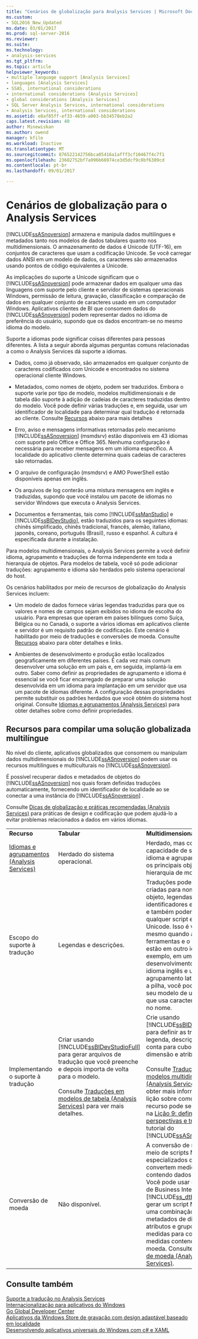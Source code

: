 ```yaml
---
title: "Cenários de globalização para Analysis Services | Microsoft Docs"
ms.custom:
- SQL2016_New_Updated
ms.date: 03/01/2017
ms.prod: sql-server-2016
ms.reviewer: 
ms.suite: 
ms.technology:
- analysis-services
ms.tgt_pltfrm: 
ms.topic: article
helpviewer_keywords:
- multiple language support [Analysis Services]
- languages [Analysis Services]
- SSAS, international considerations
- international considerations [Analysis Services]
- global considerations [Analysis Services]
- SQL Server Analysis Services, international considerations
- Analysis Services, international considerations
ms.assetid: e8af85ff-ef33-4659-a003-bb34578eb2a2
caps.latest.revision: 40
author: Minewiskan
ms.author: owend
manager: kfile
ms.workload: Inactive
ms.translationtype: MT
ms.sourcegitcommit: 876522142756bca05416a1afff3cf10467f4c7f1
ms.openlocfilehash: 23602752bf7a996b66974ce3d5dcf9c8bf6389cd
ms.contentlocale: pt-br
ms.lasthandoff: 09/01/2017

---
```

# <a name="globalization-scenarios-for-analysis-services"></a>Cenários de globalização para o Analysis Services
  [!INCLUDE[ssASnoversion](../includes/ssasnoversion-md.md)] armazena e manipula dados multilíngues e metadados tanto nos modelos de dados tabulares quanto nos multidimensionais. O armazenamento de dados é Unicode (UTF-16), em conjuntos de caracteres que usam a codificação Unicode. Se você carregar dados ANSI em um modelo de dados, os caracteres são armazenados usando pontos de código equivalentes a Unicode.  
  
 As implicações do suporte a Unicode significam que o [!INCLUDE[ssASnoversion](../includes/ssasnoversion-md.md)] pode armazenar dados em qualquer uma das linguagens com suporte pelo cliente e servidor de sistemas operacionais Windows, permissão de leitura, gravação, classificação e comparação de dados em qualquer conjunto de caracteres usado em um computador Windows. Aplicativos clientes de BI que consomem dados do [!INCLUDE[ssASnoversion](../includes/ssasnoversion-md.md)] podem representar dados no idioma de preferência do usuário, supondo que os dados encontram-se no mesmo idioma do modelo.  
  
 Suporte a idiomas pode significar coisas diferentes para pessoas diferentes. A lista a seguir aborda algumas perguntas comuns relacionadas a como o Analysis Services dá suporte a idiomas.  
  
-   Dados, como já observado, são armazenados em qualquer conjunto de caracteres codificados com Unicode e encontrados no sistema operacional cliente Windows.  
  
-   Metadados, como nomes de objeto, podem ser traduzidos. Embora o suporte varie por tipo de modelo, modelos multidimensionais e de tabela dão suporte à adição de cadeias de caracteres traduzidas dentro do modelo. Você pode definir várias traduções e, em seguida, usar um identificador de localidade para determinar qual tradução é retornada ao cliente. Consulte [Recursos](#bkmk_features) abaixo para mais detalhes  
  
-   Erro, aviso e mensagens informativas retornadas pelo mecanismo [!INCLUDE[ssASnoversion](../includes/ssasnoversion-md.md)] (msmdsrv) estão disponíveis em 43 idiomas com suporte pelo Office e Office 365. Nenhuma configuração é necessária para receber mensagens em um idioma específico. A localidade do aplicativo cliente determina quais cadeias de caracteres são retornadas.  
  
-   O arquivo de configuração (msmdsrv) e AMO PowerShell estão disponíveis apenas em inglês.  
  
-   Os arquivos de log conterão uma mistura mensagens em inglês e traduzidas, supondo que você instalou um pacote de idiomas no servidor Windows que executa o Analysis Services.  
  
-   Documentos e ferramentas, tais como [!INCLUDE[ssManStudio](../includes/ssmanstudio-md.md)] e [!INCLUDE[ssBIDevStudio](../includes/ssbidevstudio-md.md)], estão traduzidos para os seguintes idiomas: chinês simplificado, chinês tradicional, francês, alemão, italiano, japonês, coreano, português (Brasil), russo e espanhol. A cultura é especificada durante a instalação.  
  
 Para modelos multidimensionais, o Analysis Services permite a você definir idioma, agrupamento e traduções de forma independente em toda a hierarquia de objetos.  Para modelos de tabela, você só pode adicionar traduções: agrupamento e idioma são herdados pelo sistema operacional do host.  
  
 Os cenários habilitados por meio de recursos de globalização do Analysis Services incluem:  
  
-   Um modelo de dados fornece várias legendas traduzidas para que os valores e nomes de campos sejam exibidos no idioma de escolha do usuário. Para empresas que operam em países bilíngues como Suíça, Bélgica ou no Canadá, o suporte a vários idiomas em aplicativos cliente e servidor é um requisito padrão de codificação. Este cenário é habilitado por meio de traduções e conversões de moeda. Consulte [Recursos](#bkmk_features) abaixo para obter detalhes e links.  
  
-   Ambientes de desenvolvimento e produção estão localizados geograficamente em diferentes países. É cada vez mais comum desenvolver uma solução em um país e, em seguida, implantá-la em outro. Saber como definir as propriedades de agrupamento e idioma é essencial se você ficar encarregado de preparar uma solução desenvolvida em um idioma para implantação em um servidor que usa um pacote de idiomas diferente. A configuração dessas propriedades permite substituir os padrões herdados que você obtém do sistema host original. Consulte [Idiomas e agrupamentos &#40;Analysis Services&#41;](../analysis-services/languages-and-collations-analysis-services.md) para obter detalhes sobre como definir propriedades.  
  
##  <a name="bkmk_features"></a> Recursos para compilar uma solução globalizada multilíngue  
 No nível do cliente, aplicativos globalizados que consomem ou manipulam dados multidimensionais do [!INCLUDE[ssASnoversion](../includes/ssasnoversion-md.md)] podem usar os recursos multilíngues e multiculturais no [!INCLUDE[ssASnoversion](../includes/ssasnoversion-md.md)].  
  
 É possível recuperar dados e metadados de objetos do [!INCLUDE[ssASnoversion](../includes/ssasnoversion-md.md)] nos quais foram definidas traduções automaticamente, fornecendo um identificador de localidade ao se conectar a uma instância do [!INCLUDE[ssASnoversion](../includes/ssasnoversion-md.md)] .  
  
 Consulte [Dicas de globalização e práticas recomendadas &#40;Analysis Services&#41;](../analysis-services/globalization-tips-and-best-practices-analysis-services.md) para práticas de design e codificação que podem ajudá-lo a evitar problemas relacionados a dados em vários idiomas.  
  
||||  
|-|-|-|  
|**Recurso**|**Tabular**|**Multidimensional**|  
|[Idiomas e agrupamentos &#40;Analysis Services&#41;](../analysis-services/languages-and-collations-analysis-services.md)|Herdado do sistema operacional.|Herdado, mas com a capacidade de substituir o idioma e agrupamento para os principais objetos na hierarquia de modelos.|  
|Escopo do suporte à tradução|Legendas e descrições.|Traduções podem ser criadas para nomes de objeto, legendas, identificadores e descrições, e também podem estar em qualquer script e linguagem Unicode. Isso é verdadeiro mesmo quando as ferramentas e o ambiente estão em outro idioma. Por exemplo, em um ambiente de desenvolvimento que usa o idioma inglês e um agrupamento latino em toda a pilha, você pode incluir em seu modelo de um objeto que usa caracteres cirílicos no nome.|  
|Implementando o suporte à tradução|Criar usando [!INCLUDE[ssBIDevStudioFull](../includes/ssbidevstudiofull-md.md)] para gerar arquivos de tradução que você preenche e depois importa de volta para o modelo.<br /><br /> Consulte [Traduções em modelos de tabela &#40;Analysis Services&#41;](../analysis-services/tabular-models/translations-in-tabular-models-analysis-services.md) para ver mais detalhes.|Crie usando [!INCLUDE[ssBIDevStudioFull](../includes/ssbidevstudiofull-md.md)] para definir as traduções da legenda, descrição e tipos de conta para cubos e medidas, dimensão e atributos.<br /><br /> Consulte [Traduções em modelos multidimensionais &#40;Analysis Services&#41;](../analysis-services/multidimensional-models/translations-in-multidimensional-models-analysis-services.md) para obter mais informações. Uma lição sobre como usar esse recurso pode ser encontrada na [Lição 9: definindo perspectivas e traduções](../analysis-services/lesson-9-defining-perspectives-and-translations.md) do tutorial do [!INCLUDE[ssASnoversion](../includes/ssasnoversion-md.md)].|  
|Conversão de moeda|Não disponível.|A conversão de moeda é por meio de scripts MDX especializados que convertem medidas contendo dados de moeda. Você pode usar o Assistente de Business Intelligence em [!INCLUDE[ss_dtbi](../includes/ss-dtbi-md.md)] para gerar um script MDX que usa uma combinação de dados e metadados de dimensões, atributos e grupos de medidas para converter medidas contendo dados de moeda. Consulte [Conversões de moeda &#40;Analysis Services&#41;](../analysis-services/currency-conversions-analysis-services.md).|  
  
## <a name="see-also"></a>Consulte também  
 [Suporte a tradução no Analysis Services](../analysis-services/translation-support-in-analysis-services.md)   
 [Internacionalização para aplicativos do Windows](http://msdn.microsoft.com/library/windows/desktop/dd318661%28v=vs.85%29.aspx)   
 [Go Global Developer Center](http://msdn.microsoft.com/goglobal/bb871628.aspx)   
 [Aplicativos da Windows Store de gravação com design adaptável baseado em localidade](https://blogs.windows.com/buildingapps/2014/03/06/writing-windows-store-apps-with-locale-based-adaptive-design/)   
 [Desenvolvendo aplicativos universais do Windows com c# e XAML](http://www.microsoftvirtualacademy.com/training-courses/developing-universal-windows-apps-with-c-and-xaml)  
  
  

